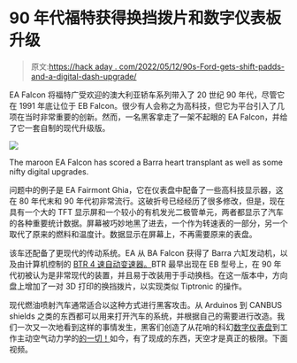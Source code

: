 # 90 年代福特获得换挡拨片和数字仪表板升级

> 原文:[https://hack aday . com/2022/05/12/90s-Ford-gets-shift-padds-and-a-digital-dash-upgrade/](https://hackaday.com/2022/05/12/90s-ford-gets-shift-paddles-and-a-digital-dash-upgrade/)

EA Falcon 将福特广受欢迎的澳大利亚轿车系列带入了 20 世纪 90 年代，尽管它在 1991 年底让位于 EB Falcon。很少有人会称之为高科技，但它为平台引入了几项在当时非常重要的创新。然而，一名黑客拿走了一架不起眼的 EA Falcon，并给了它一套自制的现代升级版。

![](../Images/a26ed9d3a19ff8c27908ec17c717ebfb.png)

The maroon EA Falcon has scored a Barra heart transplant as well as some nifty digital upgrades.

问题中的例子是 EA Fairmont Ghia，它在仪表盘中配备了一些高科技显示器，这在 80 年代末和 90 年代初非常流行。这破折号已经经历了很多修改，但是，现在具有一个大的 TFT 显示屏和一个较小的有机发光二极管单元，两者都显示了汽车的各种重要统计数据。屏幕被巧妙地黑了进去，一个作为转速表的一部分，另一个取代了原来的燃料和温度计。数据显示在屏幕上，不再需要原来的表盘。

该车还配备了更现代的传动系统。EA 从 BA Falcon 获得了 Barra 六缸发动机，以及由计算机控制的 [BTR 4 速自动变速器。](https://www.whichcar.com.au/features/diy/ford-automatic-transmission)BTR 最早出现在 EB 型号上，在 90 年代初被认为是非常现代的装置，并且易于改装用于手动换档。在这一版本中，方向盘上增加了一对 3D 打印的换挡拨片，以实现类似 Tiptronic 的操作。

现代燃油喷射汽车通常适合以这种方式进行黑客攻击。从 Arduinos 到 CANBUS shields 之类的东西都可以用来打开汽车的系统，并根据自己的需要进行改造。我们一次又一次地看到这样的事情发生，黑客们创造了从花哨的科幻[数字仪表盘](https://hackaday.com/2021/06/27/miata-sci-fi-digital-dash/)到工作主动空气动力学的[的一切！](https://hackaday.com/2022/02/03/arduino-activated-automotive-aerodynamic-apparatus-is-spoiler-alert/)如今，有了现成的东西，天空才是真正的极限。下面视频。